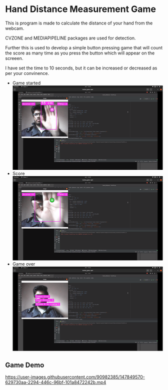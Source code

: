 
# Hand Distance Measurement Game



This is program is made to calculate the distance of your hand from the webcam.

CVZONE and MEDIAPIPELINE packages are used for detection.

Further this is used to develop a simple button pressing game that will count the score as many time as you press the button which will appear on the screeen.

I have set the time to 10 seconds, but it can be increased or decreased as per your convinence.



- Game started
![IMG!](img/1.png)
- Score
![IMG!](img/2.png)
- Game over
![IMG!](img/3.png)



## Game Demo

https://user-images.githubusercontent.com/90982385/147849570-629730aa-2294-446c-96bf-101a8472242b.mp4

